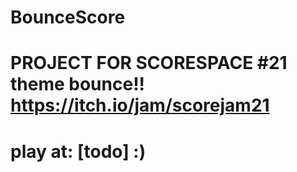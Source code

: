 
# BounceScore

PROJECT FOR SCORESPACE #21 theme bounce!!
https://itch.io/jam/scorejam21
=======
play at: [todo]
:)
=======
